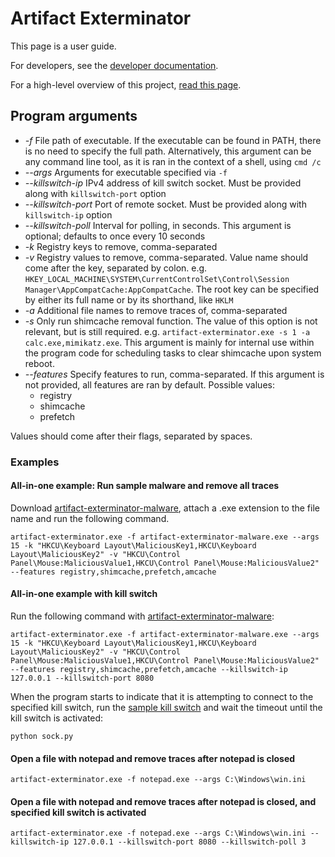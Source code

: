 # Artifact Exterminator

This page is a user guide.

For developers, see the [developer documentation](docs/developing.md).

For a high-level overview of this project, [read this page](docs/idea.md).

## Program arguments

- *-f* File path of executable. If the executable can be found in PATH, there is no need to specify the full path. Alternatively, this argument can be any command line tool, as it is ran in the context of a shell, using `cmd /c`
- *--args* Arguments for executable specified via `-f`
- *--killswitch-ip* IPv4 address of kill switch socket. Must be provided along with `killswitch-port` option
- *--killswitch-port* Port of remote socket. Must be provided along with `killswitch-ip` option
- *--killswitch-poll* Interval for polling, in seconds. This argument is optional; defaults to once every 10 seconds
- *-k* Registry keys to remove, comma-separated
- *-v* Registry values to remove, comma-separated. Value name should come after the key, separated by colon. e.g. `HKEY_LOCAL_MACHINE\SYSTEM\CurrentControlSet\Control\Session Manager\AppCompatCache:AppCompatCache`. The root key can be specified by either its full name or by its shorthand, like `HKLM`
- *-a* Additional file names to remove traces of, comma-separated
- *-s* Only run shimcache removal function. The value of this option is not relevant, but is still required. e.g. `artifact-exterminator.exe -s 1 -a calc.exe,mimikatz.exe`. This argument is mainly for internal use within the program code for scheduling tasks to clear shimcache upon system reboot.
- *--features* Specify features to run, comma-separated. If this argument is not provided, all features are ran by default. Possible values:
  - registry
  - shimcache
  - prefetch

Values should come after their flags, separated by spaces.

### Examples

#### All-in-one example: Run sample malware and remove all traces

Download [artifact-exterminator-malware](https://github.com/georgeneokq/artifact-exterminator/raw/main/external/artifact-exterminator-malware.zip), attach a .exe extension to the file name and run the following command.
```
artifact-exterminator.exe -f artifact-exterminator-malware.exe --args 15 -k "HKCU\Keyboard Layout\MaliciousKey1,HKCU\Keyboard Layout\MaliciousKey2" -v "HKCU\Control Panel\Mouse:MaliciousValue1,HKCU\Control Panel\Mouse:MaliciousValue2" --features registry,shimcache,prefetch,amcache
```

#### All-in-one example with kill switch

Run the following command with [artifact-exterminator-malware](https://github.com/georgeneokq/artifact-exterminator/raw/main/external/artifact-exterminator-malware.zip):
```
artifact-exterminator.exe -f artifact-exterminator-malware.exe --args 15 -k "HKCU\Keyboard Layout\MaliciousKey1,HKCU\Keyboard Layout\MaliciousKey2" -v "HKCU\Control Panel\Mouse:MaliciousValue1,HKCU\Control Panel\Mouse:MaliciousValue2" --features registry,shimcache,prefetch,amcache --killswitch-ip 127.0.0.1 --killswitch-port 8080
```

When the program starts to indicate that it is attempting to connect to the specified kill switch, run the [sample kill switch](https://github.com/georgeneokq/artifact-exterminator/external/sock.py) and wait the timeout until the kill switch is activated:
```
python sock.py
```

#### Open a file with notepad and remove traces after notepad is closed
```
artifact-exterminator.exe -f notepad.exe --args C:\Windows\win.ini
```

#### Open a file with notepad and remove traces after notepad is closed, and specified kill switch is activated

```
artifact-exterminator.exe -f notepad.exe --args C:\Windows\win.ini --killswitch-ip 127.0.0.1 --killswitch-port 8080 --killswitch-poll 3
```